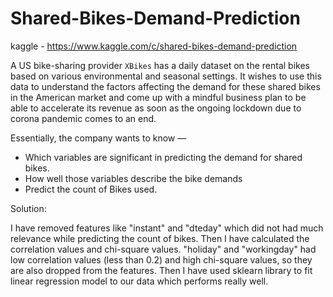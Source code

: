 # Shared-Bikes-Demand-Prediction

kaggle - https://www.kaggle.com/c/shared-bikes-demand-prediction

A US bike-sharing provider `XBikes` has a daily dataset on the rental bikes based on various environmental and seasonal settings. It wishes to use this data to understand the factors affecting the demand for these shared bikes in the American market and come up with a mindful business plan to be able to accelerate its revenue as soon as the ongoing lockdown due to corona pandemic comes to an end.

Essentially, the company wants to know —
- Which variables are significant in predicting the demand for shared bikes.
- How well those variables describe the bike demands
- Predict the count of Bikes used.

Solution: 

I have removed features like "instant" and "dteday" which did not had much relevance while predicting the count of bikes. Then I have calculated the correlation values and chi-square values. "holiday" and "workingday" had low correlation values (less than 0.2) and high chi-square values, so they are also dropped from the features. 
Then I have used sklearn library to fit linear regression model to our data which performs really well.
